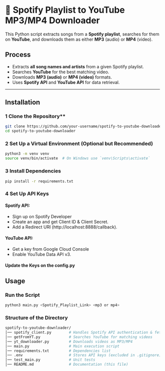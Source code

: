 # 🎵 Spotify Playlist to YouTube MP3/MP4 Downloader

This Python script extracts songs from a **Spotify playlist**, searches for them on **YouTube**, and downloads them as either **MP3** (audio) or **MP4** (video). 

## Process
- Extracts **all song names and artists** from a given Spotify playlist.
- Searches **YouTube** for the best matching video.
- Downloads **MP3 (audio)** or **MP4 (video)** formats.
- Uses **Spotify API** and **YouTube API** for data retrieval.

---

## Installation

### 1 Clone the Repository**
```sh
git clone https://github.com/your-username/spotify-to-youtube-downloader.git
cd spotify-to-youtube-downloader

```
### 2 Set Up a Virtual Environment (Optional but Recommended)

```sh
python3 -m venv venv
source venv/bin/activate  # On Windows use `venv\Scripts\activate`

```

### 3 Install Dependencies

```sh
pip install -r requirements.txt
```

### 4 Set Up API Keys

#### Spotify API:
- Sign up on Spotify Developer
- Create an app and get Client ID & Client Secret.
- Add a Redirect URI (http://localhost:8888/callback).
#### YouTube API:
- Get a key from Google Cloud Console
- Enable YouTube Data API v3.

#### Update the Keys on the config.py

## Usage
### Run the Script
```sh
python3 main.py <Spotify_Playlist_Link> <mp3 or mp4>
```


### Structure of the Directory
```sh
spotify-to-youtube-downloader/
│── spotify_client.py        # Handles Spotify API authentication & fetching songs
│── getFromYT.py             # Searches YouTube for matching videos
│── yt_downloader.py         # Downloads videos as MP3/MP4
│── main.py                  # Main execution script
│── requirements.txt         # Dependencies list
│── .env                     # Stores API keys (excluded in .gitignore)
│── test_main.py             # Unit tests
│── README.md                # Documentation (this file)
```
